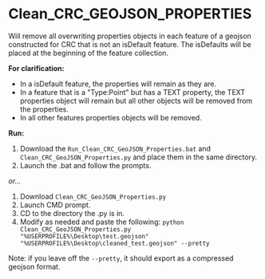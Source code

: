 # Clean_CRC_GEOJSON_PROPERTIES
Will remove all overwriting properties objects in each feature of a geojson constructed for CRC that is not an isDefault feature.
The isDefaults will be placed at the beginning of the feature collection.

**For clarification:**
* In a isDefault feature, the properties will remain as they are.  
* In a feature that is a "Type:Point" but has a TEXT property, the TEXT properties object will remain but all other objects will be removed from the properties.  
* In all other features properties objects will be removed.

**Run:**
1) Download the `Run_Clean_CRC_GeoJSON_Properties.bat` and `Clean_CRC_GeoJSON_Properties.py` and place them in the same directory.
2) Launch the .bat and follow the prompts.

_or..._

1) Download `Clean_CRC_GeoJSON_Properties.py`
2) Launch CMD prompt.
3) CD to the directory the .py is in.
4) Modify as needed and paste the following: `python Clean_CRC_GeoJSON_Properties.py "%USERPROFILE%\Desktop\test.geojson" "%USERPROFILE%\Desktop\cleaned_test.geojson" --pretty`

Note: if you leave off the `--pretty`, it should export as a compressed geojson format.
